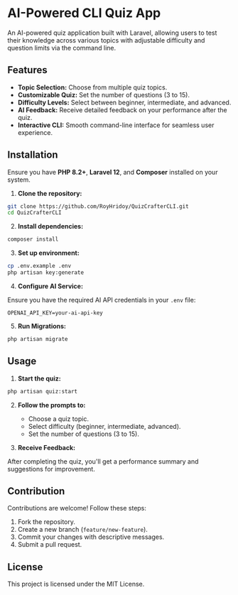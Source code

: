 # AI-Powered CLI Quiz App

An AI-powered quiz application built with Laravel, allowing users to test their knowledge across various topics with adjustable difficulty and question limits via the command line.

## Features

- **Topic Selection:** Choose from multiple quiz topics.
- **Customizable Quiz:** Set the number of questions (3 to 15).
- **Difficulty Levels:** Select between beginner, intermediate, and advanced.
- **AI Feedback:** Receive detailed feedback on your performance after the quiz.
- **Interactive CLI:** Smooth command-line interface for seamless user experience.

## Installation

Ensure you have **PHP 8.2+**, **Laravel 12**, and **Composer** installed on your system.

1. **Clone the repository:**

```bash
git clone https://github.com/RoyHridoy/QuizCrafterCLI.git
cd QuizCrafterCLI
```

2. **Install dependencies:**

```bash
composer install
```

3. **Set up environment:**

```bash
cp .env.example .env
php artisan key:generate
```

4. **Configure AI Service:**

Ensure you have the required AI API credentials in your `.env` file:

```
OPENAI_API_KEY=your-ai-api-key
```

5. **Run Migrations:**

```bash
php artisan migrate
```

## Usage

1. **Start the quiz:**

```bash
php artisan quiz:start
```

2. **Follow the prompts to:**
   - Choose a quiz topic.
   - Select difficulty (beginner, intermediate, advanced).
   - Set the number of questions (3 to 15).

3. **Receive Feedback:**

After completing the quiz, you'll get a performance summary and suggestions for improvement.

## Contribution

Contributions are welcome! Follow these steps:

1. Fork the repository.
2. Create a new branch (`feature/new-feature`).
3. Commit your changes with descriptive messages.
4. Submit a pull request.

## License

This project is licensed under the MIT License.
